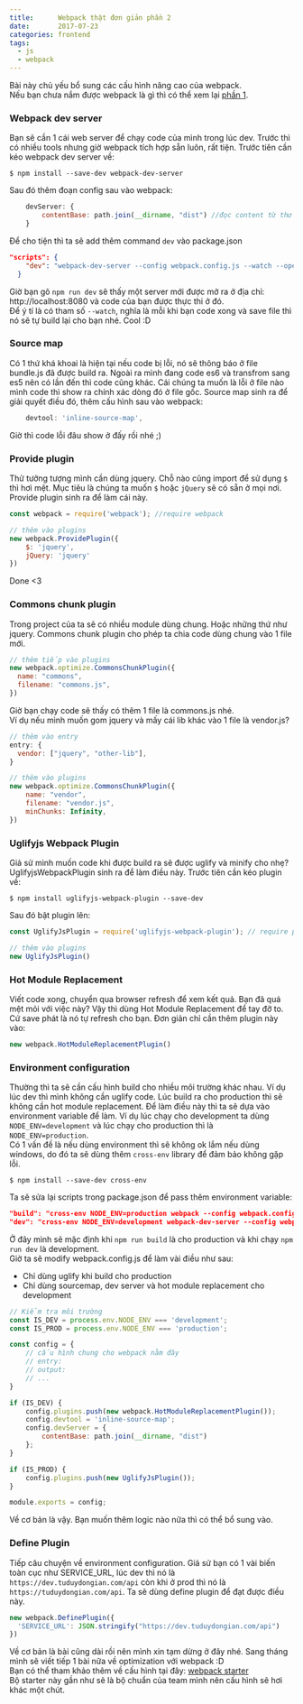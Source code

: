 ```yaml
---
title:      Webpack thật đơn giản phần 2
date:       2017-07-23
categories: frontend
tags: 
  - js
  - webpack
---
```

Bài này chủ yếu bổ sung các cấu hình nâng cao của webpack.   
Nếu bạn chưa nắm được webpack là gì thì có thể xem lại [phần 1](/2017/06/webpack-simple/).  
<!--more--> 

### Webpack dev server
Bạn sẽ cần 1 cái web server để chạy code của mình trong lúc dev. Trước thì có nhiều tools nhưng giờ webpack tích hợp sẵn luôn, rất tiện. Trước tiên cần kéo webpack dev server về:  
```
$ npm install --save-dev webpack-dev-server
```
Sau đó thêm đoạn config sau vào webpack: 
```js webpack.config.js
    devServer: {
        contentBase: path.join(__dirname, "dist") //đọc content từ thư mục dist 
    }
```
Để cho tiện thì ta sẽ add thêm command `dev` vào package.json 
```json package.json
"scripts": {
    "dev": "webpack-dev-server --config webpack.config.js --watch --open"
  }
```
Giờ bạn gõ `npm run dev` sẽ thấy một server mới được mở ra ở địa chỉ: http://localhost:8080 và code của bạn được thực thi ở đó.  
Để ý tí là có tham số `--watch`, nghĩa là mỗi khi bạn code xong và save file thì nó sẽ tự build lại cho bạn nhé. 
Cool :D   

### Source map
Có 1 thứ khá khoai là hiện tại nếu code bị lỗi, nó sẽ thông báo ở file bundle.js đã được build ra. Ngoài ra mình đang code es6 và transfrom sang es5 nên có lần đến thì code cũng khác. Cái chúng ta muốn là lỗi ở file nào mình code thì show ra chính xác dòng đó ở file gốc. Source map sinh ra để giải quyết điều đó, thêm cấu hình sau vào webpack:    
```js webpack.config.js
    devtool: 'inline-source-map',
```
Giờ thì code lỗi đâu show ở đấy rồi nhé ;)  

### Provide plugin 
Thử tưởng tượng mình cần dùng jquery. Chỗ nào cũng import để sử dụng `$` thì hơi mệt. Mục tiêu là chúng ta muốn `$` hoặc `jQuery` sẽ có sẵn ở mọi nơi. Provide plugin sinh ra để làm cái này.  
```js webpack.config.js 
const webpack = require('webpack'); //require webpack 

// thêm vào plugins
new webpack.ProvidePlugin({
    $: 'jquery',
    jQuery: 'jquery'
})
```
Done <3

### Commons chunk plugin
Trong project của ta sẽ có nhiều module dùng chung. Hoặc những thứ như jquery. Commons chunk plugin cho phép ta chia code dùng chung vào 1 file mới. 
```js webpack.config.js 
// thêm tiếp vào plugins 
new webpack.optimize.CommonsChunkPlugin({
  name: "commons",
  filename: "commons.js",
})
```
Giờ bạn chạy code sẽ thấy có thêm 1 file là commons.js nhé.  
Ví dụ nếu mình muốn gom jquery và mấy cái lib khác vào 1 file là vendor.js?  
```js webpack.config.js 
// thêm vào entry 
entry: {
  vendor: ["jquery", "other-lib"],
}

// thêm vào plugins
new webpack.optimize.CommonsChunkPlugin({
    name: "vendor",
    filename: "vendor.js",
    minChunks: Infinity,
})
```

### Uglifyjs Webpack Plugin
Giả sử mình muốn code khi được build ra sẽ được uglify và minify cho nhẹ? UglifyjsWebpackPlugin sinh ra để làm điều này. Trước tiên cần kéo plugin về:  
```
$ npm install uglifyjs-webpack-plugin --save-dev
```
Sau đó bật plugin lên:  
```js webpack.config.js 
const UglifyJsPlugin = require('uglifyjs-webpack-plugin'); // require plugin 

// thêm vào plugins 
new UglifyJsPlugin()
```

### Hot Module Replacement 
Viết code xong, chuyển qua browser refresh để xem kết quả. Bạn đã quá mệt mỏi với việc này? 
Vậy thì dùng Hot Module Replacement để tay đỡ to. Cứ save phát là nó tự refresh cho bạn. Đơn giản chỉ cần thêm plugin này vào:  
```js webpack.config.js
new webpack.HotModuleReplacementPlugin()
```

### Environment configuration  
Thường thì ta sẽ cần cấu hình build cho nhiều môi trường khác nhau. Ví dụ lúc dev thì mình không cần uglify code. Lúc build ra cho production thì sẽ không cần hot module replacement. Để làm điều này thì ta sẽ dựa vào environment variable để làm. Ví dụ lúc chạy cho development ta dùng `NODE_ENV=development` và lúc chạy cho production thì là `NODE_ENV=production`.  
Có 1 vấn đề là nếu dùng environment thì sẽ không ok lắm nếu dùng windows, do đó ta sẽ dùng thêm `cross-env` library để đảm bảo không gặp lỗi. 
```
$ npm install --save-dev cross-env
```
Ta sẽ sửa lại scripts trong package.json để pass thêm environment variable:   
```json package.json
"build": "cross-env NODE_ENV=production webpack --config webpack.config.js",
"dev": "cross-env NODE_ENV=development webpack-dev-server --config webpack.config.js --watch --open"
```
Ở đây mình sẽ mặc định khi `npm run build` là cho production và khi chạy `npm run dev` là development.  
Giờ ta sẽ modify webpack.config.js để làm vài điều như sau:
- Chỉ dùng uglify khi build cho production 
- Chỉ dùng sourcemap, dev server và hot module replacement cho development

```js webpack.config.js 
// Kiểm tra môi trường 
const IS_DEV = process.env.NODE_ENV === 'development';
const IS_PROD = process.env.NODE_ENV === 'production';

const config = {
    // cấu hình chung cho webpack nằm đây 
    // entry: 
    // output:
    // ...
}

if (IS_DEV) {
    config.plugins.push(new webpack.HotModuleReplacementPlugin());
    config.devtool = 'inline-source-map';
    config.devServer = {
        contentBase: path.join(__dirname, "dist")
    };
}

if (IS_PROD) {
    config.plugins.push(new UglifyJsPlugin());
}

module.exports = config;
```
Về cơ bản là vậy. Bạn muốn thêm logic nào nữa thì có thể bổ sung vào.  

### Define Plugin 
Tiếp câu chuyện về environment configuration. Giả sử bạn có 1 vài biến toàn cục như SERVICE_URL, lúc dev thì nó là `https://dev.tuduydongian.com/api` còn khi ở prod thì nó là `https://tuduydongian.com/api`. Ta sẽ dùng define plugin để đạt được điều này.  
```js webpack.config.js 
new webpack.DefinePlugin({
  'SERVICE_URL': JSON.stringify("https://dev.tuduydongian.com/api")
})
```

Về cơ bản là bài cũng dài rồi nên mình xin tạm dừng ở đây nhé. Sang tháng mình sẽ viết tiếp 1 bài nữa về optimization với webpack :D  
Bạn có thể tham khảo thêm về cấu hình tại đây: [webpack starter](https://github.com/tuduydongian/webpack-starter)  
Bộ starter này gần như sẽ là bộ chuẩn của team mình nên cấu hình sẽ hơi khác một chút. 


